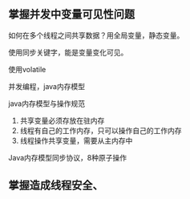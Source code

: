 ## 掌握并发中变量可见性问题

如何在多个线程之间共享数据？用全局变量，静态变量。

使用同步关键字，能是变量变化可见。

使用volatile

并发编程，java内存模型

java内存模型与操作规范

1. 共享变量必须存放在驻内存
2. 线程有自己的工作内存，只可以操作自己的工作内存
3. 线程操作共享变量，需要从主内存中

Java内存模型同步协议，8种原子操作

 





## 掌握造成线程安全、



